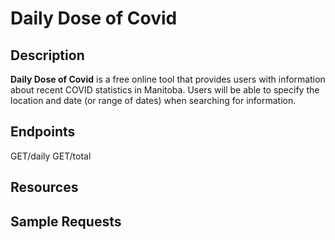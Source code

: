 # Daily Dose of Covid

## Description
**Daily Dose of Covid** is a free online tool that provides users with information about recent COVID statistics in Manitoba. Users will be able to specify the location and date (or range of dates) when searching for information.

## Endpoints
GET/daily
GET/total

## Resources

## Sample Requests
